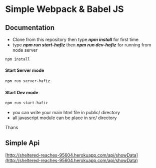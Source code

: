 # Simple Webpack & Babel JS


## Documentation
- Clone from this repository then type ___npm install___ for first time
- type ___npm run start-hafiz___ then ___npm run dev-hafiz___ for running from node server

```bash
npm install
```

#### Start Server mode
```bash
npm run server-hafiz
```

#### Start Dev mode
```bash
npm run start-hafiz
```

- you can write your main html file in public/ directory 
- all javascript module can be place in src/ directory

Thans




## Simple Api
[http://sheltered-reaches-95604.herokuapp.com/api/showData](http://sheltered-reaches-95604.herokuapp.com/api/showData)




